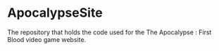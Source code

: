 # ApocalypseSite
The repository that holds the code used for the The Apocalypse : First Blood video game website.
